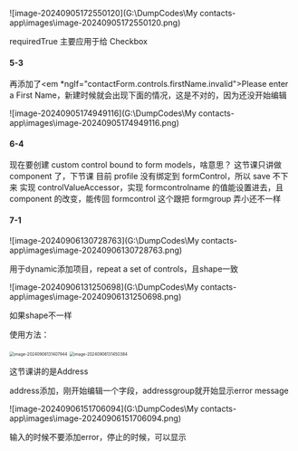 ![image-20240905172550120](G:\DumpCodes\My contacts-app\images\image-20240905172550120.png)

requiredTrue 主要应用于给 Checkbox

#### 5-3

再添加了<em \*ngIf="contactForm.controls.firstName.invalid">Please enter a First Name</em>，新建时候就会出现下面的情况，这是不对的，因为还没开始编辑

![image-20240905174949116](G:\DumpCodes\My contacts-app\images\image-20240905174949116.png)

#### 6-4

现在要创建 custom control bound to form models，啥意思？
这节课只讲做 component 了，下节课
目前 profile 没有绑定到 formControl，所以 save 不下来
实现 controlValueAccessor，实现 formcontrolname 的值能设置进去，且 component 的改变，能传回 formcontrol
这个跟把 formgroup 弄小还不一样



#### 7-1

![image-20240906130728763](G:\DumpCodes\My contacts-app\images\image-20240906130728763.png)

用于dynamic添加项目，repeat a set of controls，且shape一致

![image-20240906131250698](G:\DumpCodes\My contacts-app\images\image-20240906131250698.png)

如果shape不一样

使用方法：

<img src="G:\DumpCodes\My contacts-app\images\image-20240906131407944.png" alt="image-20240906131407944" style="zoom: 50%;" />

<img src="G:\DumpCodes\My contacts-app\images\image-20240906131450384.png" alt="image-20240906131450384" style="zoom:50%;" />

这节课讲的是Address

address添加，刚开始编辑一个字段，addressgroup就开始显示error message

![image-20240906151706094](G:\DumpCodes\My contacts-app\images\image-20240906151706094.png)

输入的时候不要添加error，停止的时候，可以显示
